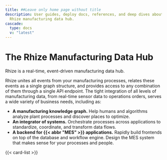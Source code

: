 ```yaml
---
title: ##Leave only home page without title
description: User guides, deploy docs, references, and deep dives about the
  Rhize manufacturing data hub.
cascade:
  type: docs
  v: "latest"
---
```


<!-- define h1 for all other pages in Title in frontmatter -->

<h1 class="post-title">
The Rhize Manufacturing Data Hub
</h1>

Rhize is a real-time, event-driven manufacturing data hub.

Rhize unites all events from your manufacturing processes, relates these events as a single graph structure, 
and provides access to any combination of them through a single API endpoint.
The tight integration of all levels of manufacturing data, from real-time sensor data to operations orders, serves a wide variety of business needs, including as:

- **A manufacturing knowledge graph.** Help humans and algorithms analyze plant processes and discover places to optimize.
- **An integrator of systems.** Orchestrate processes across applications to standardize, coordinate, and transform data flows.
- **A backend for {{< abbr "MES" >}} applications.** Rapidly build frontends on top of the database and workflow engine.
  Design the MES system that makes sense for your processes and people.


{{< card-list >}}


